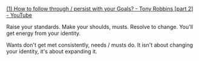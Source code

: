 [(1) How to follow through / persist with your Goals? - Tony Robbins [part 2] - YouTube](https://www.youtube.com/watch?v=HM7q9p_4vMA)

Raise your standards. Make your shoulds, musts. Resolve to change. You'll get energy from your identity.

Wants don't get met consistently, needs / musts do. It isn't about changing your identity, it's about expanding it.